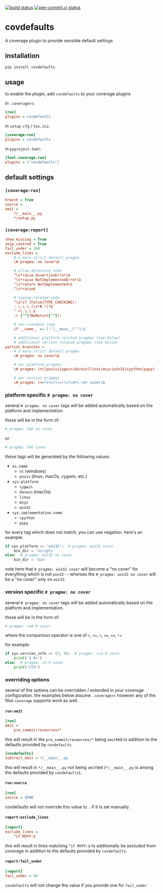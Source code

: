 [![build status](https://github.com/asottile/covdefaults/actions/workflows/main.yml/badge.svg)](https://github.com/asottile/covdefaults/actions/workflows/main.yml)
[![pre-commit.ci status](https://results.pre-commit.ci/badge/github/asottile/covdefaults/main.svg)](https://results.pre-commit.ci/latest/github/asottile/covdefaults/main)

covdefaults
===========

A coverage plugin to provide sensible default settings

## installation

```bash
pip install covdefaults
```

## usage

to enable the plugin, add `covdefaults` to your coverage plugins

in `.coveragerc`:

```ini
[run]
plugins = covdefaults
```

in `setup.cfg` / `tox.ini`:

```ini
[coverage:run]
plugins = covdefaults
```

in `pyproject.toml`:

```ini
[tool.coverage.run]
plugins = ["covdefaults"]
```

## default settings

### `[coverage:run]`

```ini
branch = True
source = .
omit =
    */__main__.py
    */setup.py
```

### `[coverage:report]`

```ini
show_missing = True
skip_covered = True
fail_under = 100
exclude_lines =
    # a more strict default pragma
    \# pragma: no cover\b

    # allow defensive code
    ^\s*raise AssertionError\b
    ^\s*raise NotImplementedError\b
    ^\s*return NotImplemented\b
    ^\s*raise$

    # typing-related code
    ^\s*if (False|TYPE_CHECKING):
    : \.\.\.(\s*#.*)?$
    ^ +\.\.\.$
    -> ['"]?NoReturn['"]?:

    # non-runnable code
    if __name__ == ['"]__main__['"]:$

    # additional platform related pragmas (see below)
    # additional version related pragmas (see below)
partial_branches =
    # a more strict default pragma
    \# pragma: no cover\b

    # our platform pragmas
    \# pragma: (nt|posix|cygwin|darwin|linux|msys|win32|cpython|pypy) (no )?cover\b

    # our version pragmas
    \# pragma: (>=?|<=?|==|!=)\d+\.\d+ cover\b
```

### platform specific `# pragma: no cover`

several `# pragma: no cover` tags will be added automatically based on the
platform and implementation.

these will be in the form of:

```python
# pragma: TAG no cover
```

or

```python
# pragma: TAG cover
```

these tags will be generated by the following values:

- `os.name`
    - `nt` (windows)
    - `posix` (linux, macOs, cygwin, etc.)
- `sys.platform`
    - `cygwin`
    - `darwin` (macOs)
    - `linux`
    - `msys`
    - `win32`
- `sys.implementation.name`
    - `cpython`
    - `pypy`

for every tag which does not match, you can use negation.  here's an example:

```python
if sys.platform == 'win32':  # pragma: win32 cover
    bin_dir = 'Scripts'
else:  # pragma: win32 no cover
    bin_dir = 'bin'
```

note here that `# pragma: win32 cover` will become a "no cover" for everything
which is not `win32` -- whereas the `# pragma: win32 no cover` will be a
"no cover" only on `win32`.

### version specific `# pragma: no cover`

several `# pragma: no cover` tags will be added automatically based on the
platform and implementation.

these will be in the form of:

```python
# pragma: >=#.# cover
```

where the comparison operator is one of `>`, `>=`, `<`, `<=`, `==`, `!=`

for example:

```python
if sys.version_info >= (3, 9):  # pragma: >=3.9 cover
    print('3.9+')
else:  # pragma: <3.9 cover
    print('old')
```

### overriding options

several of the options can be overridden / extended in your coverage
configuration.  the examples below assume `.coveragerc` however any of the
files `coverage` supports work as well.

#### `run:omit`

```ini
[run]
omit =
    pre_commit/resources/*
```

this will result in the `pre_commit/resources/*` being `omit`ted in addition
to the defaults provided by `covdefaults`.

```ini
[covdefaults]
subtract_omit = */__main__.py
```

this will result in `*/__main__.py` not being `omit`ted (`*/__main__.py` is
among the defaults provided by `covdefaults`).

#### `run:source`

```ini
[run]
source = $PWD
```

covdefaults will not override this value to `.` if it is set manually.

#### `report:exclude_lines`

```ini
[report]
exclude_lines =
    ^if MYPY:$
```

this will result in lines matching `^if MYPY:$` to additionally be excluded
from coverage in addition to the defaults provided by `covdefaults`.

#### `report:fail_under`

```ini
[report]
fail_under = 90
```

`covdefaults` will not change the value if you provide one for `fail_under`
